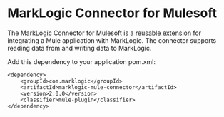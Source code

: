 # MarkLogic Connector for Mulesoft

The MarkLogic Connector for Mulesoft is a [reusable extension](https://docs.mulesoft.com/connectors/) 
for integrating a Mule application with MarkLogic. The connector supports reading data from and writing data to 
MarkLogic.


Add this dependency to your application pom.xml:

```
<dependency>
	<groupId>com.marklogic</groupId>
	<artifactId>marklogic-mule-connector</artifactId>
	<version>2.0.0</version>
	<classifier>mule-plugin</classifier>
</dependency>
```
